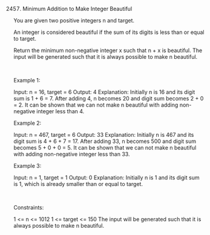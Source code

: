 2457. Minimum Addition to Make Integer Beautiful

You are given two positive integers n and target.

An integer is considered beautiful if the sum of its digits is less than or equal to target.

Return the minimum non-negative integer x such that n + x is beautiful. The input will be generated such that it is always possible to make n beautiful.

 

Example 1:

Input: n = 16, target = 6
Output: 4
Explanation: Initially n is 16 and its digit sum is 1 + 6 = 7. After adding 4, n becomes 20 and digit sum becomes 2 + 0 = 2. It can be shown that we can not make n beautiful with adding non-negative integer less than 4.


Example 2:

Input: n = 467, target = 6
Output: 33
Explanation: Initially n is 467 and its digit sum is 4 + 6 + 7 = 17. After adding 33, n becomes 500 and digit sum becomes 5 + 0 + 0 = 5. It can be shown that we can not make n beautiful with adding non-negative integer less than 33.


Example 3:

Input: n = 1, target = 1
Output: 0
Explanation: Initially n is 1 and its digit sum is 1, which is already smaller than or equal to target.


 

Constraints:

1 <= n <= 1012
1 <= target <= 150
The input will be generated such that it is always possible to make n beautiful.